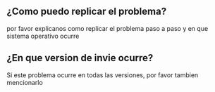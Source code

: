 ## ¿Como puedo replicar el problema?
por favor explicanos como replicar el problema paso a paso y en que sistema operativo ocurre
## ¿En que version de invie ocurre?
Si este problema ocurre en todas las versiones, por favor tambien mencionarlo
